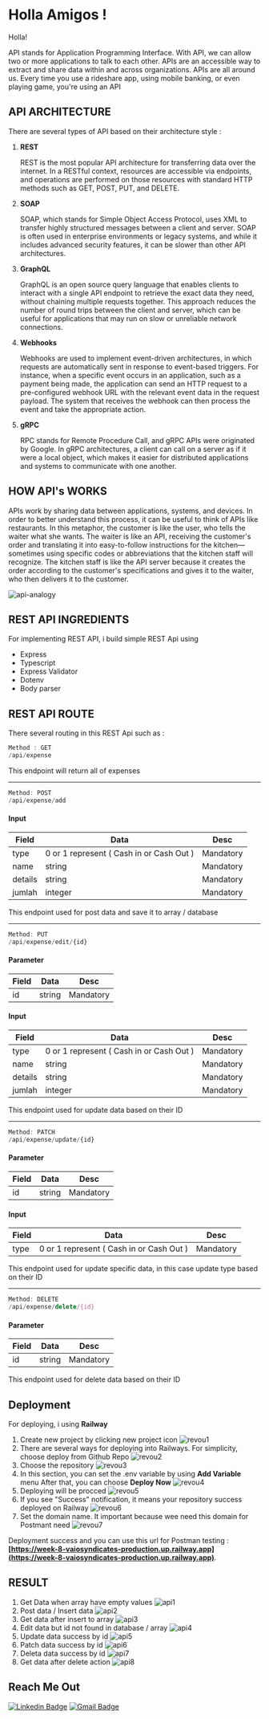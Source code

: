 
<h1 align="left">Holla Amigos !</h1>

Holla!

API stands for Application Programming Interface. With API, we can allow two or more applications to talk to each other. APIs are an accessible way to extract and share data within and across organizations. APIs are all around us. Every time you use a rideshare app, using mobile banking, or even playing game, you're using an API

## API ARCHITECTURE


There are several types of API based on their architecture style :
<ol>
  <li> <b>REST</b>

  REST is the most popular API architecture for transferring data over the internet. In a RESTful context, resources are accessible via endpoints, and operations are performed on those resources with standard HTTP methods such as GET, POST, PUT, and DELETE.
  </li>
  <li> <b>SOAP</b>

 SOAP, which stands for Simple Object Access Protocol, uses XML to transfer highly structured messages between a client and server. SOAP is often used in enterprise environments or legacy systems, and while it includes advanced security features, it can be slower than other API architectures.
  </li>
  <li> <b>GraphQL</b>

GraphQL is an open source query language that enables clients to interact with a single API endpoint to retrieve the exact data they need, without chaining multiple requests together. This approach reduces the number of round trips between the client and server, which can be useful for applications that may run on slow or unreliable network connections.
  </li>
  <li> <b>Webhooks</b>

Webhooks are used to implement event-driven architectures, in which requests are automatically sent in response to event-based triggers. For instance, when a specific event occurs in an application, such as a payment being made, the application can send an HTTP request to a pre-configured webhook URL with the relevant event data in the request payload. The system that receives the webhook can then process the event and take the appropriate action.
  </li>
  <li> <b>gRPC</b>

RPC stands for Remote Procedure Call, and gRPC APIs were originated by Google. In gRPC architectures, a client can call on a server as if it were a local object, which makes it easier for distributed applications and systems to communicate with one another.
  </li>
</ol>

## HOW API's WORKS

APIs work by sharing data between applications, systems, and devices. In order to better understand this process, it can be useful to think of APIs like restaurants. In this metaphor, the customer is like the user, who tells the waiter what she wants. The waiter is like an API, receiving the customer's order and translating it into easy-to-follow instructions for the kitchen—sometimes using specific codes or abbreviations that the kitchen staff will recognize. The kitchen staff is like the API server because it creates the order according to the customer's specifications and gives it to the waiter, who then delivers it to the customer.

<img src="https://i.ibb.co/2k52vSM/api-analogy.jpg" alt="api-analogy" border="0">


## REST API INGREDIENTS
For implementing REST API, i build simple REST Api using

- Express
- Typescript
- Express Validator
- Dotenv
- Body parser

## REST API ROUTE
There several routing in this REST Api such as :

```js
Method : GET
/api/expense
```
This endpoint will return all of expenses

---

```js
Method: POST
/api/expense/add

```
#### Input
Field  | Data | Desc
--- | --- | ---
type|0 or 1 represent  ( Cash in or Cash Out ) | Mandatory
name| string | Mandatory
details| string | Mandatory
jumlah| integer | Mandatory

This endpoint used for post data and save it to array / database

---
```js
Method: PUT
/api/expense/edit/{id}
```

#### Parameter
Field  | Data | Desc
--- | --- | ---
id| string  | Mandatory

#### Input
Field  | Data | Desc
--- | --- | ---
type|0 or 1 represent  ( Cash in or Cash Out ) | Mandatory
name| string | Mandatory
details| string | Mandatory
jumlah| integer | Mandatory

This endpoint used for update data based on their ID

---
```js
Method: PATCH
/api/expense/update/{id}
```

#### Parameter
Field  | Data | Desc
--- | --- | ---
id| string  | Mandatory

#### Input
Field  | Data | Desc
--- | --- | ---
type|0 or 1 represent  ( Cash in or Cash Out ) | Mandatory


This endpoint used for update specific data, in this case update type based on their ID

---

```js
Method: DELETE
/api/expense/delete/{id}
```
#### Parameter
Field  | Data | Desc
--- | --- | ---
id| string  | Mandatory

This endpoint used for delete data based on their ID


## Deployment

For deploying, i using <b>Railway</b>

<ol>
  <li>
Create new project by clicking new project icon

<img src="https://i.ibb.co/JqXjWm9/revou1.png" alt="revou1" border="0">
  </li>
  <li>
There are several ways for deploying into Railways. For simplicity, choose deploy from Github Repo

<img src="https://i.ibb.co/1Mj3jzN/revou2.png" alt="revou2" border="0">
  </li>
  <li>
Choose the repository 

<img src="https://i.ibb.co/SfN8W8G/revou3.png" alt="revou3" border="0">
  </li>
  <li>
In this section, you can set the .env variable by using <b>Add Variable</b> menu
After that, you can choose <b>Deploy Now</b>

<img src="https://i.ibb.co/gtJ6qQ0/revou4.png" alt="revou4" border="0">
  </li>
  <li>
Deploying will be procced

<img src="https://i.ibb.co/2tFXLFG/revou5.png" alt="revou5" border="0">
  </li>
  <li>
If you see "Success" notification, it means your repository success deployed on Railway

<img src="https://i.ibb.co/nc5KQsz/revou6.png" alt="revou6" border="0">
  </li>
  <li>
Set the domain name. It important because wee need this domain for Postmant need

<img src="https://i.ibb.co/6N1dBmQ/revou7.png" alt="revou7" border="0">
  </li>
</ol>

Deployment success and you can use this url for Postman testing : <b>[https://week-8-vaiosyndicates-production.up.railway.app](https://week-8-vaiosyndicates-production.up.railway.app)</b>.

## RESULT

<ol>
  <li> Get Data when array have empty values

<img src="https://i.ibb.co/VChyPKG/api1.png" alt="api1" border="0">

  </li>
  <li> Post data / Insert data

<img src="https://i.ibb.co/RB5VGT6/api2.png" alt="api2" border="0">

  </li>
  <li> Get data after insert to array


<img src="https://i.ibb.co/3m0kxVK/api3.png" alt="api3" border="0">
  </li>
  <li> Edit data but id not found in database / array

<img src="https://i.ibb.co/bs1zYtH/api4.png" alt="api4" border="0">
  </li>
  <li> Update data success by id

<img src="https://i.ibb.co/p4WSNyt/api5.png" alt="api5" border="0">
  </li>
  <li> Patch data success by id

<img src="https://i.ibb.co/7j3QTtv/api6.png" alt="api6" border="0">
  </li>
  <li> Deleta data success by id

<img src="https://i.ibb.co/brX0NZs/api7.png" alt="api7" border="0">
  </li>
  <li> Get data after delete action

<img src="https://i.ibb.co/GHS5bkK/api8.png" alt="api8" border="0">

  </li>  
</ol>


## Reach Me Out

[![Linkedin Badge](https://img.shields.io/badge/-Ade_Kresna_D-blue?style=flat-square&logo=Linkedin&logoColor=white)](https://www.linkedin.com/in/ade-kresna-dewantara/)
[![Gmail Badge](https://img.shields.io/badge/-kresnafti2013@gmail.com-c14438?style=flat-square&logo=Gmail&logoColor=white)](mailto:kresnafti2013@gmail.com)
